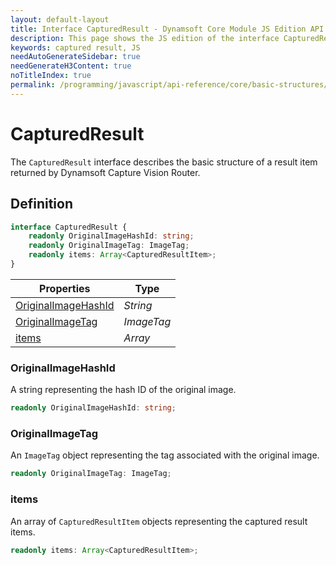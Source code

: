 ```yaml
---
layout: default-layout
title: Interface CapturedResult - Dynamsoft Core Module JS Edition API Reference
description: This page shows the JS edition of the interface CapturedResult in Dynamsoft Core Module.
keywords: captured result, JS
needAutoGenerateSidebar: true
needGenerateH3Content: true
noTitleIndex: true
permalink: /programming/javascript/api-reference/core/basic-structures/captured-result-v2.0.10.html
---
```


# CapturedResult

The `CapturedResult` interface describes the basic structure of a result item returned by Dynamsoft Capture Vision Router.

## Definition

```typescript
interface CapturedResult {
    readonly OriginalImageHashId: string;
    readonly OriginalImageTag: ImageTag;
    readonly items: Array<CapturedResultItem>;
}
```

| Properties            | Type |
|----------------------|-------------|
| [OriginalImageHashId](#originalimagehashid) | *String* |
| [OriginalImageTag](#originalimagetag) | *ImageTag* |
| [items](#items) | *Array* |

### OriginalImageHashId

A string representing the hash ID of the original image.

```typescript
readonly OriginalImageHashId: string;
```

### OriginalImageTag

An `ImageTag` object representing the tag associated with the original image.

```typescript
readonly OriginalImageTag: ImageTag;
```

### items

An array of `CapturedResultItem` objects representing the captured result items.

```typescript
readonly items: Array<CapturedResultItem>;
```